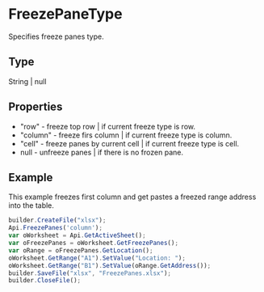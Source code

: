 # FreezePaneType

Specifies freeze panes type.

## Type

String &#124; null

## Properties

- "row" - freeze top row &#124; if current freeze type is row.
- "column" - freeze firs column &#124; if current freeze type is column.
- "cell" - freeze panes by current cell &#124; if current freeze type is cell.
- null - unfreeze panes &#124; if there is no frozen pane.

## Example

This example freezes first column and get pastes a freezed range address into the table.

```javascript
builder.CreateFile("xlsx");
Api.FreezePanes('column');
var oWorksheet = Api.GetActiveSheet();
var oFreezePanes = oWorksheet.GetFreezePanes();
var oRange = oFreezePanes.GetLocation();
oWorksheet.GetRange("A1").SetValue("Location: ");
oWorksheet.GetRange("B1").SetValue(oRange.GetAddress());
builder.SaveFile("xlsx", "FreezePanes.xlsx");
builder.CloseFile();
```
